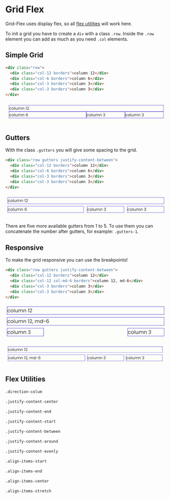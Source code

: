 # Grid Flex

Grid-Flex uses display flex, so all [flex utilities](#flex-utilities) will work here.

To init a grid you have to create a `div` with a class `.row`.
Inside the `.row` element you can add as much as you need `.col` elements.

## Simple Grid

```html
<div class="row">
  <div class="col-12 borders">column 12</div>
  <div class="col-6 borders">column 6</div>
  <div class="col-3 borders">column 3</div>
  <div class="col-3 borders">column 3</div>
</div>
```

![Simple Grid](./assets/flex/simple.png)

## Gutters

With the class `.gutters` you will give some spacing to the grid.

```html
<div class="row gutters justify-content-between">
  <div class="col-12 borders">column 12</div>
  <div class="col-6 borders">column 6</div>
  <div class="col-3 borders">column 3</div>
  <div class="col-3 borders">column 3</div>
</div>
```

![Gutters](./assets/flex/gutters.png)

There are five more available gutters from 1 to 5. To use them you can concatenate the number after gutters, for example: `.gutters-1`.

## Responsive

To make the grid responsive you can use the breakpoints!

```html
<div class="row gutters justify-content-between">
  <div class="col-12 borders">column 12</div>
  <div class="col-12 col-md-6 borders">column 12, md-6</div>
  <div class="col-3 borders">column 3</div>
  <div class="col-3 borders">column 3</div>
</div>
```

![Responsive](./assets/flex/responsive-1.png)
![Responsive](./assets/flex/responsive-2.png)

## Flex Utilities

`.direction-colum`

`.justify-content-center`

`.justify-content-end`

`.justify-content-start`

`.justify-content-between`

`.justify-content-around`

`.justify-content-evenly`

`.align-items-start`

`.align-items-end`

`.align-items-center`

`.align-items-stretch`
